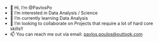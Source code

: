 - 👋 Hi, I’m @PavlosPo
- 👀 I’m interested in Data Analysis / Science 
- 🌱 I’m currently learning Data Analysis
- 💞️ I’m looking to collaborate on Projects that require a lot of hard core skills!!
- 📫 You can reach me out via email: pavlos.poulos@outlook.com 

<!---
PavlosPo/PavlosPo is a ✨ special ✨ repository because its `README.md` (this file) appears on your GitHub profile.
You can click the Preview link to take a look at your changes.
--->
